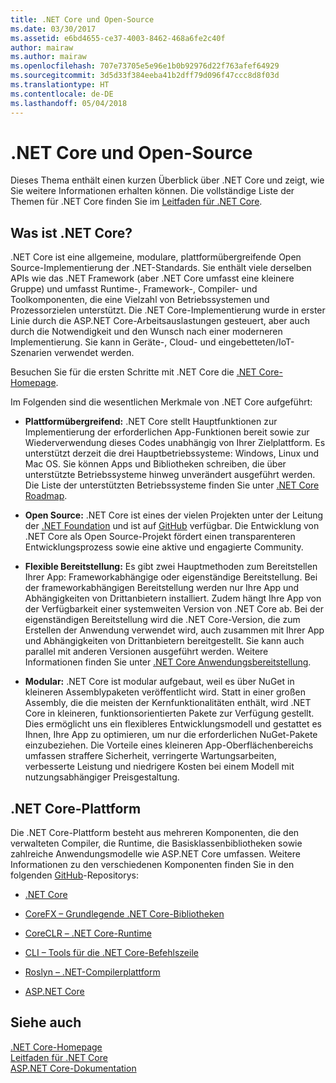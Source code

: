 ```yaml
---
title: .NET Core und Open-Source
ms.date: 03/30/2017
ms.assetid: e6bd4655-ce37-4003-8462-468a6fe2c40f
author: mairaw
ms.author: mairaw
ms.openlocfilehash: 707e73705e5e96e1b0b92976d22f763afef64929
ms.sourcegitcommit: 3d5d33f384eeba41b2dff79d096f47ccc8d8f03d
ms.translationtype: HT
ms.contentlocale: de-DE
ms.lasthandoff: 05/04/2018
---
```

# <a name="net-core-and-open-source"></a>.NET Core und Open-Source
Dieses Thema enthält einen kurzen Überblick über .NET Core und zeigt, wie Sie weitere Informationen erhalten können. Die vollständige Liste der Themen für .NET Core finden Sie im [Leitfaden für .NET Core](../../core/index.md).
  
<a name="BKMK_WhatisNETCore"></a>   
## <a name="what-is-net-core"></a>Was ist .NET Core?  
 .NET Core ist eine allgemeine, modulare, plattformübergreifende Open Source-Implementierung der .NET-Standards. Sie enthält viele derselben APIs wie das .NET Framework (aber .NET Core umfasst eine kleinere Gruppe) und umfasst Runtime-, Framework-, Compiler- und Toolkomponenten, die eine Vielzahl von Betriebssystemen und Prozessorzielen unterstützt. Die .NET Core-Implementierung wurde in erster Linie durch die ASP.NET Core-Arbeitsauslastungen gesteuert, aber auch durch die Notwendigkeit und den Wunsch nach einer moderneren Implementierung. Sie kann in Geräte-, Cloud- und eingebetteten/IoT-Szenarien verwendet werden.  
  
 Besuchen Sie für die ersten Schritte mit .NET Core die [.NET Core-Homepage](https://www.microsoft.com/net/core).  
  
 Im Folgenden sind die wesentlichen Merkmale von .NET Core aufgeführt:  
  
-   **Plattformübergreifend:** .NET Core stellt Hauptfunktionen zur Implementierung der erforderlichen App-Funktionen bereit sowie zur Wiederverwendung dieses Codes unabhängig von Ihrer Zielplattform. Es unterstützt derzeit die drei Hauptbetriebssysteme: Windows, Linux und Mac OS. Sie können Apps und Bibliotheken schreiben, die über unterstützte Betriebssysteme hinweg unverändert ausgeführt werden. Die Liste der unterstützten Betriebssysteme finden Sie unter [.NET Core Roadmap](https://github.com/dotnet/core/blob/master/roadmap.md).
  
-   **Open Source:** .NET Core ist eines der vielen Projekten unter der Leitung der [.NET Foundation](http://www.dotnetfoundation.org/) und ist auf [GitHub](https://github.com/) verfügbar.  Die Entwicklung von .NET Core als Open Source-Projekt fördert einen transparenteren Entwicklungsprozess sowie eine aktive und engagierte Community.  
  
-   **Flexible Bereitstellung:** Es gibt zwei Hauptmethoden zum Bereitstellen Ihrer App: Frameworkabhängige oder eigenständige Bereitstellung. Bei der frameworkabhängigen Bereitstellung werden nur Ihre App und Abhängigkeiten von Drittanbietern installiert. Zudem hängt Ihre App von der Verfügbarkeit einer systemweiten Version von .NET Core ab.  Bei der eigenständigen Bereitstellung wird die .NET Core-Version, die zum Erstellen der Anwendung verwendet wird, auch zusammen mit Ihrer App und Abhängigkeiten von Drittanbietern bereitgestellt. Sie kann auch parallel mit anderen Versionen ausgeführt werden.    Weitere Informationen finden Sie unter [.NET Core Anwendungsbereitstellung](../../core/deploying/index.md).

-   **Modular:** .NET Core ist modular aufgebaut, weil es über NuGet in kleineren Assemblypaketen veröffentlicht wird. Statt in einer großen Assembly, die die meisten der Kernfunktionalitäten enthält, wird .NET Core in kleineren, funktionsorientierten Pakete zur Verfügung gestellt. Dies ermöglicht uns ein flexibleres Entwicklungsmodell und gestattet es Ihnen, Ihre App zu optimieren, um nur die erforderlichen NuGet-Pakete einzubeziehen. Die Vorteile eines kleineren App-Oberflächenbereichs umfassen straffere Sicherheit, verringerte Wartungsarbeiten, verbesserte Leistung und niedrigere Kosten bei einem Modell mit nutzungsabhängiger Preisgestaltung.  
  
## <a name="the-net-core-platform"></a>.NET Core-Plattform  
 Die .NET Core-Plattform besteht aus mehreren Komponenten, die den verwalteten Compiler, die Runtime, die Basisklassenbibliotheken sowie zahlreiche Anwendungsmodelle wie ASP.NET Core umfassen. Weitere Informationen zu den verschiedenen Komponenten finden Sie in den folgenden [GitHub](https://github.com/)-Repositorys:  
  
-   [.NET Core](https://github.com/dotnet/core)  
  
-   [CoreFX – Grundlegende .NET Core-Bibliotheken](https://github.com/dotnet/corefx)  
  
-   [CoreCLR – .NET Core-Runtime](https://github.com/dotnet/coreclr)  
  
-   [CLI – Tools für die .NET Core-Befehlszeile](https://github.com/dotnet/cli)  
  
-   [Roslyn – .NET-Compilerplattform](https://github.com/dotnet/roslyn)  
  
-   [ASP.NET Core](https://github.com/aspnet/home)  
  
## <a name="see-also"></a>Siehe auch  
 [.NET Core-Homepage](https://www.microsoft.com/net/core)  
 [Leitfaden für .NET Core](../../core/index.md)  
 [ASP.NET Core-Dokumentation](/aspnet/core/)
